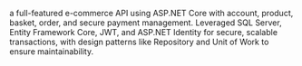 a full-featured e-commerce API using ASP.NET Core with account, product, basket, order, and secure payment management. Leveraged SQL Server, Entity Framework Core, JWT, and ASP.NET Identity for secure, scalable transactions, with design patterns like Repository and Unit of Work to ensure maintainability.
